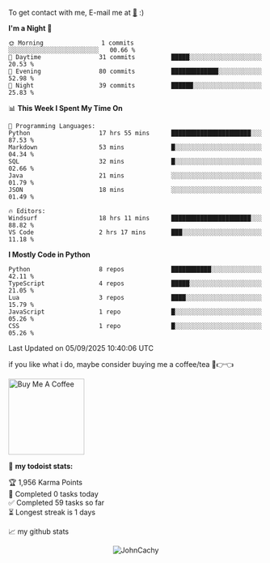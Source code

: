 To get contact with me, E-mail me at [📧](mailto:johncachy@amiverse.uk) :)


<!--START_SECTION:waka-->
**I'm a Night 🦉** 

```text
🌞 Morning                1 commits           ░░░░░░░░░░░░░░░░░░░░░░░░░   00.66 % 
🌆 Daytime                31 commits          █████░░░░░░░░░░░░░░░░░░░░   20.53 % 
🌃 Evening                80 commits          █████████████░░░░░░░░░░░░   52.98 % 
🌙 Night                  39 commits          ██████░░░░░░░░░░░░░░░░░░░   25.83 % 
```


📊 **This Week I Spent My Time On** 

```text
💬 Programming Languages: 
Python                   17 hrs 55 mins      ██████████████████████░░░   87.53 % 
Markdown                 53 mins             █░░░░░░░░░░░░░░░░░░░░░░░░   04.34 % 
SQL                      32 mins             █░░░░░░░░░░░░░░░░░░░░░░░░   02.66 % 
Java                     21 mins             ░░░░░░░░░░░░░░░░░░░░░░░░░   01.79 % 
JSON                     18 mins             ░░░░░░░░░░░░░░░░░░░░░░░░░   01.49 % 

🔥 Editors: 
Windsurf                 18 hrs 11 mins      ██████████████████████░░░   88.82 % 
VS Code                  2 hrs 17 mins       ███░░░░░░░░░░░░░░░░░░░░░░   11.18 % 
```

**I Mostly Code in Python** 

```text
Python                   8 repos             ███████████░░░░░░░░░░░░░░   42.11 % 
TypeScript               4 repos             █████░░░░░░░░░░░░░░░░░░░░   21.05 % 
Lua                      3 repos             ████░░░░░░░░░░░░░░░░░░░░░   15.79 % 
JavaScript               1 repo              █░░░░░░░░░░░░░░░░░░░░░░░░   05.26 % 
CSS                      1 repo              █░░░░░░░░░░░░░░░░░░░░░░░░   05.26 % 
```




 Last Updated on 05/09/2025 10:40:06 UTC
<!--END_SECTION:waka-->

if you like what i do, maybe consider buying me a coffee/tea 🥺👉👈

<a href="https://buymeacoffee.com/johncachy" target="_blank"><img src="https://cdn.buymeacoffee.com/buttons/v2/default-red.png" alt="Buy Me A Coffee" width="150" ></a>

🚧 **my todoist stats:**

<!-- TODO-IST:START -->
🏆  1,956 Karma Points           
🌸  Completed 0 tasks today           
✅  Completed 59 tasks so far           
⏳  Longest streak is 1 days
<!-- TODO-IST:END -->

📈 my github stats

<p align="center"> <img src="https://github-readme-stats.vercel.app/api?username=chinshunyu&show_icons=true&theme=gotham" alt="JohnCachy" />




